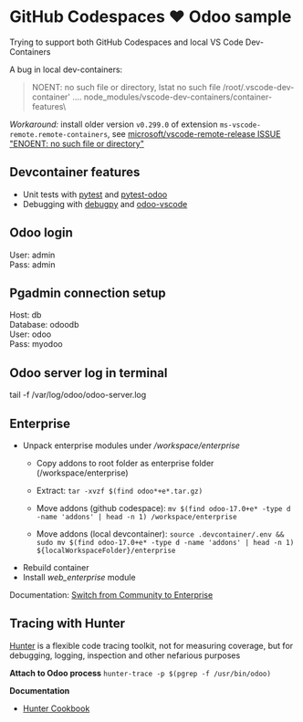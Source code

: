 # GitHub Codespaces ♥️ Odoo sample

Trying to support both GitHub Codespaces and local VS Code Dev-Containers

A bug in local dev-containers:
>NOENT: no such file or directory, lstat no such file /root/.vscode-dev-container' .... node_modules/vscode-dev-containers/container-features\

*Workaround:* install older version `v0.299.0` of extension `ms-vscode-remote.remote-containers`, see [microsoft/vscode-remote-release ISSUE "ENOENT: no such file or directory"](https://github.com/microsoft/vscode-remote-release/issues/6844#issuecomment-1252288457)

## Devcontainer features
- Unit tests with [pytest](https://docs.pytest.org/) and [pytest-odoo](https://github.com/camptocamp/pytest-odoo)
- Debugging with [debugpy](https://github.com/microsoft/debugpy) and [odoo-vscode](https://github.com/tosolini/odoo-vscode)

## Odoo login
User: admin\
Pass: admin


## Pgadmin connection setup
Host: db\
Database: odoodb\
User: odoo\
Pass: myodoo

## Odoo server log in terminal
tail -f /var/log/odoo/odoo-server.log 

## Enterprise
- Unpack enterprise modules under */workspace/enterprise*
    - Copy addons to root folder as enterprise folder (/workspace/enterprise)
    - Extract: `tar -xvzf $(find odoo*+e*.tar.gz)`
    - Move addons (github codespace): `mv $(find odoo-17.0+e* -type d -name 'addons' | head -n 1) /workspace/enterprise`

    - Move addons (local devcontainer): `source .devcontainer/.env && sudo mv $(find odoo-17.0+e* -type d -name 'addons' | head -n 1) ${localWorkspaceFolder}/enterprise`
- Rebuild container
- Install *web_enterprise* module

Documentation: [Switch from Community to Enterprise](https://www.odoo.com/documentation/16.0/administration/maintain/enterprise.html)

## Tracing with Hunter
[Hunter](https://github.com/ionelmc/python-hunter) is a flexible code tracing toolkit, not for measuring coverage, but for debugging, logging, inspection and other nefarious purposes

**Attach to Odoo process**
`hunter-trace -p $(pgrep -f /usr/bin/odoo)`

**Documentation** 
- [Hunter Cookbook](https://python-hunter.readthedocs.io/en/latest/cookbook.html#walkthrough)
